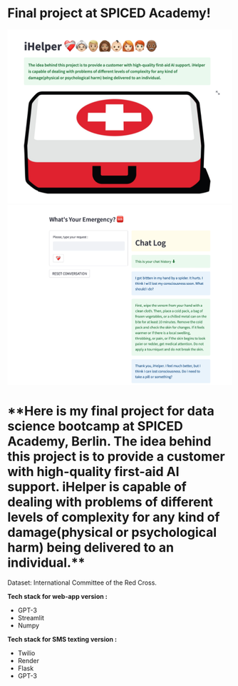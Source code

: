 # Final project at SPICED Academy!

<img src="data/main_page.png" alt="drawing" width="600"/> <img src="data/chat_page.png" alt="drawing" width="600"/>
<h1 align="justified">**Here is my final project for data science bootcamp at SPICED Academy, Berlin. The idea behind this project is to provide a customer with high-quality first-aid AI support. iHelper is capable of dealing with problems of different levels of complexity for any kind of damage(physical or psychological harm) being delivered to an individual.**</h1>

Dataset: International Committee of the Red Cross.

**Tech stack for web-app version :** 
- GPT-3
- Streamlit
- Numpy

**Tech stack for SMS texting version :** 
- Twilio
- Render
- Flask
- GPT-3
